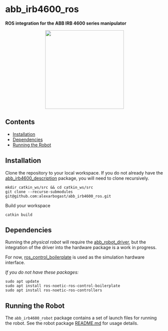 # abb_irb4600_ros

**ROS integration for the ABB IRB 4600 series manipulator**

<p align="center">
  <img src=https://github.com/alexarbogast/abb_irb4600_description/assets/46149643/08e91f96-9ef0-455e-9b88-d4b86603e103 width=250/>
</p>

## Contents

- [Installation](#1)
- [Dependencies](#2)
- [Running the Robot](#3)

<a id='1'></a>

## Installation

Clone the repository to your local workspace. If you do not already have the
[abb_irb4600_description](https://github.com/alexarbogast/abb_irb4600_description)
package, you will need to clone recursively.

```shell
mkdir catkin_ws/src && cd catkin_ws/src
git clone --recurse-submodules git@github.com:alexarbogast/abb_irb4600_ros.git
```

Build your workspace

```shell
catkin build
```

<a id='2'></a>

## Dependencies

Running the _physical robot_ will require the
[abb_robot_driver](https://github.com/ros-industrial/abb_robot_driver), but the
integration of the driver into the hardware package is a work in progress.

For now,
[ros_control_boilerplate](https://github.com/PickNikRobotics/ros_control_boilerplate)
is used as the simulation hardware interface.

_If you do not have these packages:_

```shell
sudo apt update
sudo apt install ros-noetic-ros-control-boilerplate
sudo apt install ros-noetic-ros-controllers
```

<a id='3'></a>

## Running the Robot

The `abb_irb4600_robot` package contains a set of launch files for running
the robot. See the robot package [README.md](./abb_irb4600_robot/README.md) for usage details.
